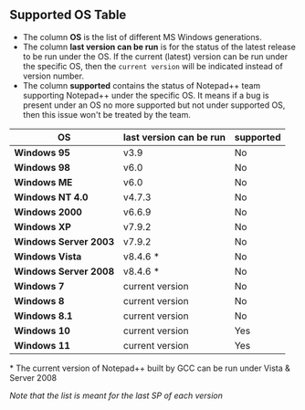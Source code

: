
## Supported OS Table

* The column **OS** is the list of different MS Windows generations.
* The column **last version can be run** is for the status of the latest release to be run under the OS. If the current (latest) version can be run under the specific OS, then the `current version`  will be indicated instead of version number.
* The column **supported** contains the status of Notepad++ team supporting Notepad++ under the specific OS. It means if a bug is present under an OS no more supported but not under supported OS, then this issue won't be treated by the team.

|           OS            | last version can be run  |      supported            |
|-------------------------|--------------------------|---------------------------|
| **Windows 95**          | v3.9                     |          No               |
| **Windows 98**          | v6.0                     |          No               |
| **Windows ME**          | v6.0                     |          No               |
| **Windows NT 4.0**      | v4.7.3                   |          No               |
| **Windows 2000**        | v6.6.9                   |          No               |
| **Windows XP**          | v7.9.2                   |          No               |
| **Windows Server 2003** | v7.9.2                   |          No               |
| **Windows Vista**       | v8.4.6  \*               |          No               |
| **Windows Server 2008** | v8.4.6  \*               |          No               |
| **Windows 7**           | current version          |          No               |
| **Windows 8**           | current version          |          No               |
| **Windows 8.1**         | current version          |          No               |
| **Windows 10**          | current version          |          Yes              |
| **Windows 11**          | current version          |          Yes              |

\* The current version of Notepad++ built by GCC can be run under Vista & Server 2008

*Note that the list is meant for the last SP of each version*

